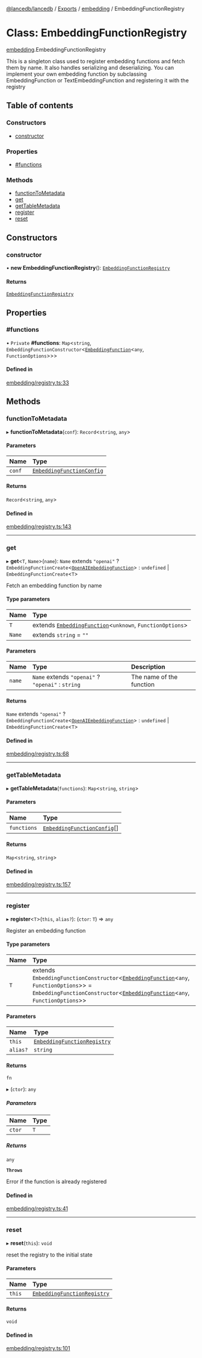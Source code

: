 [@lancedb/lancedb](../README.md) / [Exports](../modules.md) / [embedding](../modules/embedding.md) / EmbeddingFunctionRegistry

# Class: EmbeddingFunctionRegistry

[embedding](../modules/embedding.md).EmbeddingFunctionRegistry

This is a singleton class used to register embedding functions
and fetch them by name. It also handles serializing and deserializing.
You can implement your own embedding function by subclassing EmbeddingFunction
or TextEmbeddingFunction and registering it with the registry

## Table of contents

### Constructors

- [constructor](embedding.EmbeddingFunctionRegistry.md#constructor)

### Properties

- [#functions](embedding.EmbeddingFunctionRegistry.md##functions)

### Methods

- [functionToMetadata](embedding.EmbeddingFunctionRegistry.md#functiontometadata)
- [get](embedding.EmbeddingFunctionRegistry.md#get)
- [getTableMetadata](embedding.EmbeddingFunctionRegistry.md#gettablemetadata)
- [register](embedding.EmbeddingFunctionRegistry.md#register)
- [reset](embedding.EmbeddingFunctionRegistry.md#reset)

## Constructors

### constructor

• **new EmbeddingFunctionRegistry**(): [`EmbeddingFunctionRegistry`](embedding.EmbeddingFunctionRegistry.md)

#### Returns

[`EmbeddingFunctionRegistry`](embedding.EmbeddingFunctionRegistry.md)

## Properties

### #functions

• `Private` **#functions**: `Map`\<`string`, `EmbeddingFunctionConstructor`\<[`EmbeddingFunction`](embedding.EmbeddingFunction.md)\<`any`, `FunctionOptions`\>\>\>

#### Defined in

[embedding/registry.ts:33](https://github.com/universalmind303/lancedb/blob/833b375/nodejs/lancedb/embedding/registry.ts#L33)

## Methods

### functionToMetadata

▸ **functionToMetadata**(`conf`): `Record`\<`string`, `any`\>

#### Parameters

| Name | Type |
| :------ | :------ |
| `conf` | [`EmbeddingFunctionConfig`](../interfaces/embedding.EmbeddingFunctionConfig.md) |

#### Returns

`Record`\<`string`, `any`\>

#### Defined in

[embedding/registry.ts:143](https://github.com/universalmind303/lancedb/blob/833b375/nodejs/lancedb/embedding/registry.ts#L143)

___

### get

▸ **get**\<`T`, `Name`\>(`name`): `Name` extends ``"openai"`` ? `EmbeddingFunctionCreate`\<[`OpenAIEmbeddingFunction`](embedding.OpenAIEmbeddingFunction.md)\> : `undefined` \| `EmbeddingFunctionCreate`\<`T`\>

Fetch an embedding function by name

#### Type parameters

| Name | Type |
| :------ | :------ |
| `T` | extends [`EmbeddingFunction`](embedding.EmbeddingFunction.md)\<`unknown`, `FunctionOptions`\> |
| `Name` | extends `string` = ``""`` |

#### Parameters

| Name | Type | Description |
| :------ | :------ | :------ |
| `name` | `Name` extends ``"openai"`` ? ``"openai"`` : `string` | The name of the function |

#### Returns

`Name` extends ``"openai"`` ? `EmbeddingFunctionCreate`\<[`OpenAIEmbeddingFunction`](embedding.OpenAIEmbeddingFunction.md)\> : `undefined` \| `EmbeddingFunctionCreate`\<`T`\>

#### Defined in

[embedding/registry.ts:68](https://github.com/universalmind303/lancedb/blob/833b375/nodejs/lancedb/embedding/registry.ts#L68)

___

### getTableMetadata

▸ **getTableMetadata**(`functions`): `Map`\<`string`, `string`\>

#### Parameters

| Name | Type |
| :------ | :------ |
| `functions` | [`EmbeddingFunctionConfig`](../interfaces/embedding.EmbeddingFunctionConfig.md)[] |

#### Returns

`Map`\<`string`, `string`\>

#### Defined in

[embedding/registry.ts:157](https://github.com/universalmind303/lancedb/blob/833b375/nodejs/lancedb/embedding/registry.ts#L157)

___

### register

▸ **register**\<`T`\>(`this`, `alias?`): (`ctor`: `T`) => `any`

Register an embedding function

#### Type parameters

| Name | Type |
| :------ | :------ |
| `T` | extends `EmbeddingFunctionConstructor`\<[`EmbeddingFunction`](embedding.EmbeddingFunction.md)\<`any`, `FunctionOptions`\>\> = `EmbeddingFunctionConstructor`\<[`EmbeddingFunction`](embedding.EmbeddingFunction.md)\<`any`, `FunctionOptions`\>\> |

#### Parameters

| Name | Type |
| :------ | :------ |
| `this` | [`EmbeddingFunctionRegistry`](embedding.EmbeddingFunctionRegistry.md) |
| `alias?` | `string` |

#### Returns

`fn`

▸ (`ctor`): `any`

##### Parameters

| Name | Type |
| :------ | :------ |
| `ctor` | `T` |

##### Returns

`any`

**`Throws`**

Error if the function is already registered

#### Defined in

[embedding/registry.ts:41](https://github.com/universalmind303/lancedb/blob/833b375/nodejs/lancedb/embedding/registry.ts#L41)

___

### reset

▸ **reset**(`this`): `void`

reset the registry to the initial state

#### Parameters

| Name | Type |
| :------ | :------ |
| `this` | [`EmbeddingFunctionRegistry`](embedding.EmbeddingFunctionRegistry.md) |

#### Returns

`void`

#### Defined in

[embedding/registry.ts:101](https://github.com/universalmind303/lancedb/blob/833b375/nodejs/lancedb/embedding/registry.ts#L101)
